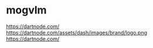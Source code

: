 # mogvlm

https://dartnode.com/
https://dartnode.com/assets/dash/images/brand/logo.png
https://dartnode.com/
